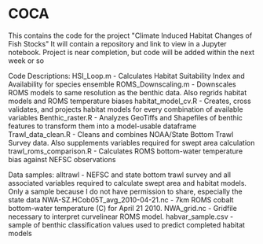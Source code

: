# COCA
This contains the code for the project "Climate Induced Habitat Changes of Fish Stocks"
It will contain a repository and link to view in a Jupyter notebook.
Project is near completion, but code will be added within the next week or so

Code Descriptions:
HSI_Loop.m - Calculates Habitat Suitability Index and Availability for species ensemble
ROMS_Downscaling.m - Downscales ROMS models to same resolution as the benthic data. Also regrids habitat models and ROMS temperature biases
habitat_model_cv.R - Creates, cross validates, and projects habitat models for every combination of available variables
Benthic_raster.R - Analyzes GeoTiffs and Shapefiles of benthic features to transform them into a model-usable dataframe
Trawl_data_clean.R - Cleans and combines NOAA/State Bottom Trawl Survey data. Also supplements variables required for swept area calculation
trawl_roms_comparison.R - Calculates ROMS bottom-water temperature bias against NEFSC observations

Data samples: 
alltrawl - NEFSC and state bottom trawl survey and all associated variables required to calculate swept area and habitat models. Only a sample because I do not have permission to share, especially the state data
NWA-SZ.HCob05T_avg_2010-04-21.nc - 7km ROMS cobalt bottom-water temperature (C) for April 21 2010. 
NWA_grid.nc - Gridfile necessary to interpret curvelinear ROMS model. 
habvar_sample.csv - sample of benthic classification values used to predict completed habitat models  
